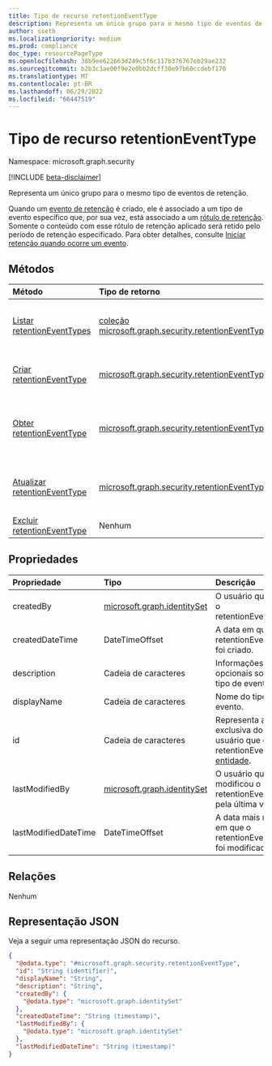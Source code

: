 ```yaml
---
title: Tipo de recurso retentionEventType
description: Representa um único grupo para o mesmo tipo de eventos de retenção. Um tipo de evento é uma desinsripção genérica para eventos semelhantes que podem ser usados com qualquer rótulo com retenção baseada em evento.
author: sseth
ms.localizationpriority: medium
ms.prod: compliance
doc_type: resourcePageType
ms.openlocfilehash: 38b9ee622663d249c5f6c117b376767eb29ae232
ms.sourcegitcommit: b2b3c3ae00f9e2e0bb2dcff30e97b60ccdebf170
ms.translationtype: MT
ms.contentlocale: pt-BR
ms.lasthandoff: 06/29/2022
ms.locfileid: "66447519"
---
```

# <a name="retentioneventtype-resource-type"></a>Tipo de recurso retentionEventType

Namespace: microsoft.graph.security

[!INCLUDE [beta-disclaimer](../../includes/beta-disclaimer.md)]

Representa um único grupo para o mesmo tipo de eventos de retenção.

Quando um [evento de retenção](../resources/security-retentionevent.md) é criado, ele é associado a um tipo de evento específico que, por sua vez, está associado a um [rótulo de retenção](../resources/security-retentionlabel.md). Somente o conteúdo com esse rótulo de retenção aplicado será retido pelo período de retenção especificado.
Para obter detalhes, consulte [Iniciar retenção quando ocorre um evento](/microsoft-365/compliance/event-driven-retention).


## <a name="methods"></a>Métodos
|Método|Tipo de retorno|Descrição|
|:---|:---|:---|
|[Listar retentionEventTypes](../api/security-retentioneventtype-list.md)|[coleção microsoft.graph.security.retentionEventType](../resources/security-retentioneventtype.md)|Obtenha uma lista dos [objetos retentionEventType](../resources/security-retentioneventtype.md) e suas propriedades.|
|[Criar retentionEventType](../api/security-retentioneventtype-post.md)|[microsoft.graph.security.retentionEventType](../resources/security-retentioneventtype.md)|Crie um novo [objeto retentionEventType](../resources/security-retentioneventtype.md) .|
|[Obter retentionEventType](../api/security-retentioneventtype-get.md)|[microsoft.graph.security.retentionEventType](../resources/security-retentioneventtype.md)|Leia as propriedades e as relações de um [objeto retentionEventType](../resources/security-retentioneventtype.md) .|
|[Atualizar retentionEventType](../api/security-retentioneventtype-update.md)|[microsoft.graph.security.retentionEventType](../resources/security-retentioneventtype.md)|Atualize as propriedades de [um objeto retentionEventType](../resources/security-retentioneventtype.md) .|
|[Excluir retentionEventType](../api/security-retentioneventtype-delete.md)|Nenhum|[Exclua um objeto retentionEventType](../resources/security-retentioneventtype.md).|

## <a name="properties"></a>Propriedades
|Propriedade|Tipo|Descrição|
|:---|:---|:---|
|createdBy|[microsoft.graph.identitySet](/graph/api/resources/identityset)|O usuário que criou o retentionEventType.|
|createdDateTime|DateTimeOffset|A data em que o retentionEventType foi criado.|
|description|Cadeia de caracteres|Informações opcionais sobre o tipo de evento.|
|displayName|Cadeia de caracteres|Nome do tipo de evento.|
|id|Cadeia de caracteres|Representa a ID exclusiva do usuário que criou o retentionEventType. [entidade](/graph/api/resources/entity).|
|lastModifiedBy|[microsoft.graph.identitySet](/graph/api/resources/identityset)|O usuário que modificou o retentionEventType pela última vez.|
|lastModifiedDateTime|DateTimeOffset|A data mais recente em que o retentionEventType foi modificado.|

## <a name="relationships"></a>Relações
Nenhum

## <a name="json-representation"></a>Representação JSON
Veja a seguir uma representação JSON do recurso.
<!-- {
  "blockType": "resource",
  "keyProperty": "id",
  "@odata.type": "microsoft.graph.security.retentionEventType",
  "baseType": "microsoft.graph.entity",
  "openType": false
}
-->
``` json
{
  "@odata.type": "#microsoft.graph.security.retentionEventType",
  "id": "String (identifier)",
  "displayName": "String",
  "description": "String",
  "createdBy": {
    "@odata.type": "microsoft.graph.identitySet"
  },
  "createdDateTime": "String (timestamp)",
  "lastModifiedBy": {
    "@odata.type": "microsoft.graph.identitySet"
  },
  "lastModifiedDateTime": "String (timestamp)"
}
```

